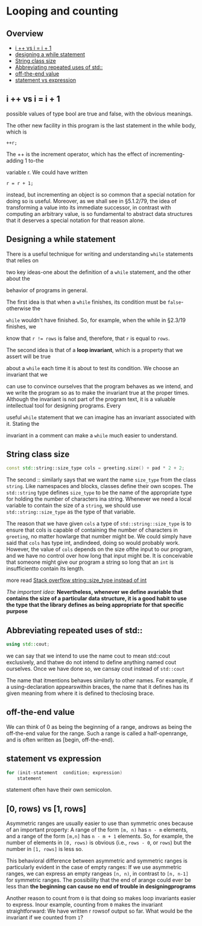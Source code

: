 # Looping and counting

## Overview

- [i ++ vs i = i + 1](#i-vs-i-i-1)
- [designing a while statement](#designing-a-while-statement)
- [String class size](#string-class-size)
- [Abbreviating repeated uses of std:: ](#abbreviating-repeated-uses-of-std)
- [off-the-end value](#off-the-end-value)
- [statement vs expression](#statement-vs-expression)

## i ++ vs i = i + 1

possible values of type bool are true and false, with the obvious meanings.

The other new facility in this program is the last statement in the while body, which is

```
++r;
```

The ++ is the increment operator, which has the effect of incrementing-adding 1 to-the

variable r. We could have written

```
r = r + 1;
```

instead, but incrementing an object is so common that a special notation for doing so is
useful. Moreover, as we shall see in §5.1.2/79, the idea of transforming a value into its
immediate successor, in contrast with computing an arbitrary value, is so fundamental to
abstract data structures that it deserves a special notation for that reason alone.

## Designing a while statement

There is a useful technique for writing and understanding `while` statements that relies on

two key ideas-one about the definition of a `while` statement, and the other about the

behavior of programs in general.

The first idea is that when a `while` finishes, its condition must be `false`-otherwise the

`while` wouldn't have finished. So, for example, when the while in §2.3/19 finishes, we

know that `r != rows` is false and, therefore, that `r` is equal to `rows`.

The second idea is that of a **loop invariant**, which is a property that we assert will be true

about a `while` each time it is about to test its condition. We choose an invariant that we

can use to convince ourselves that the program behaves as we intend, and we write the
program so as to make the invariant true at the proper times. Although the invariant is not
part of the program text, it is a valuable intellectual tool for designing programs. Every

useful `while` statement that we can imagine has an invariant associated with it. Stating the

invariant in a comment can make a `while` much easier to understand.

## String class size

```c++
const std::string::size_type cols = greeting.size() + pad * 2 + 2;
```

The second :: similarly says that we want the name `size_type`
from the class `string`.
Like namespaces and blocks, classes define their own scopes.
The `std::string` type defines `size_type` to be the name of the
appropriate type for holding the number of characters ina string.
Whenever we need a local variable to contain the size of a `string`,
we should use `std::string::size_type` as the type of that variable.

The reason that we have given `cols` a type of `std::string::size_type`
is to ensure that cols is capable of containing the number
of characters in `greeting`, no matter howlarge that number
might be. We could simply have said that `cols` has type int,
andindeed, doing so would probably work. However, the value
of `cols` depends on the size ofthe input to our program, and
we have no control over how long that input might be.
It is conceivable that someone might give our program a
string so long that an `int` is insufficientto contain its length.

more read [Stack overflow string::size_type instead of int](https://stackoverflow.com/questions/1181079/stringsize-type-instead-of-int)

_The important idea_:
**Nevertheless, whenever we define avariable that contains the size of a particular data structure, it is a good habit to use the type that the library defines as being appropriate for that specific purpose**

## Abbreviating repeated uses of std::

```c++
using std::cout;
```

we can say that we intend to use the name cout to mean std::cout
exclusively, and thatwe do not intend to define anything named
cout ourselves. Once we have done so, we cansay cout instead
of `std::cout`

The name that itmentions behaves similarly to other names.
For example, if a using-declaration appearswithin braces,
the name that it defines has its given meaning from where
it is defined to theclosing brace.

## off-the-end value

We can think of 0 as being the beginning of a range,
androws as being the off-the-end value for the range.
Such a range is called a half-openrange, and is often written
as [begin, off-the-end).

## statement vs expression

```c++
for (init-statement  condition; expression)
    statement
```

statement often have their own semicolon.

## [0, rows) vs [1, rows]

Asymmetric ranges are usually easier to use than symmetric ones
because of an important property: A range of the form `[m, n)`
has `n - m` elements, and a range of the form `[m,n]` has `n - m + 1`
elements. So, for example, the number of elements in `[0, rows)`
is obvious (i.e., `rows - 0`, or `rows`) but the number in `[1, rows]`
is less so.

This behavioral difference between asymmetric and symmetric
ranges is particularly evident in the case of empty ranges:
If we use asymmetric ranges, we can express an empty rangeas
`[n, n)`, in contrast to `[n, n-1]` for symmetric ranges.
The possibility that the end of arange could ever be less than
**the beginning can cause no end of trouble in designingprograms**

Another reason to count from `0` is that doing so makes loop
invariants easier to express. Inour example, counting from `0`
makes the invariant straightforward: We have written r rowsof
output so far. What would be the invariant if we counted from `1`?
